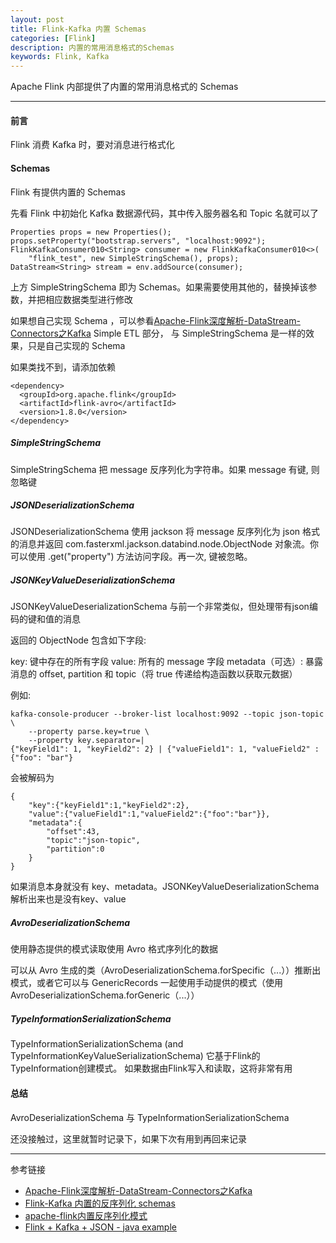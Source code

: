 ```yaml
---
layout: post
title: Flink-Kafka 内置 Schemas
categories: [Flink]
description: 内置的常用消息格式的Schemas
keywords: Flink, Kafka
---
```


Apache Flink 内部提供了内置的常用消息格式的 Schemas

---

#### 前言

Flink 消费 Kafka 时，要对消息进行格式化

#### Schemas

Flink 有提供内置的 Schemas

先看 Flink 中初始化 Kafka 数据源代码，其中传入服务器名和 Topic 名就可以了

``` 
Properties props = new Properties();
props.setProperty("bootstrap.servers", "localhost:9092");
FlinkKafkaConsumer010<String> consumer = new FlinkKafkaConsumer010<>(
    "flink_test", new SimpleStringSchema(), props);
DataStream<String> stream = env.addSource(consumer);
```

上方 SimpleStringSchema 即为 Schemas。如果需要使用其他的，替换掉该参数，并把相应数据类型进行修改

如果想自己实现 Schema ，可以参看[Apache-Flink深度解析-DataStream-Connectors之Kafka](https://juejin.im/post/5c8fd4dd5188252d92095995#heading-8) Simple ETL 部分，
与 SimpleStringSchema 是一样的效果，只是自己实现的 Schema

如果类找不到，请添加依赖

``` 
<dependency>
  <groupId>org.apache.flink</groupId>
  <artifactId>flink-avro</artifactId>
  <version>1.8.0</version>
</dependency>
```

##### SimpleStringSchema

SimpleStringSchema 把 message 反序列化为字符串。如果 message 有键, 则忽略键

##### JSONDeserializationSchema

JSONDeserializationSchema 使用 jackson 将 message 反序列化为 json 格式的消息并返回 com.fasterxml.jackson.databind.node.ObjectNode 对象流。你可以使用 .get("property") 方法访问字段。再一次, 键被忽略。

##### JSONKeyValueDeserializationSchema

JSONKeyValueDeserializationSchema 与前一个非常类似，但处理带有json编码的键和值的消息

返回的 ObjectNode 包含如下字段:

key: 键中存在的所有字段
value: 所有的 message 字段
metadata（可选）: 暴露消息的 offset, partition 和 topic（将 true 传递给构造函数以获取元数据）

例如:

``` 
kafka-console-producer --broker-list localhost:9092 --topic json-topic \
    --property parse.key=true \
    --property key.separator=|
{"keyField1": 1, "keyField2": 2} | {"valueField1": 1, "valueField2" : {"foo": "bar"}
```

会被解码为

``` 
{
    "key":{"keyField1":1,"keyField2":2},
    "value":{"valueField1":1,"valueField2":{"foo":"bar"}},
    "metadata":{
        "offset":43,
        "topic":"json-topic",
        "partition":0
    }
}
```

如果消息本身就没有 key、metadata。JSONKeyValueDeserializationSchema 解析出来也是没有key、value

##### AvroDeserializationSchema

使用静态提供的模式读取使用 Avro 格式序列化的数据

可以从 Avro 生成的类（AvroDeserializationSchema.forSpecific（...））推断出模式，或者它可以与 GenericRecords 一起使用手动提供的模式（使用AvroDeserializationSchema.forGeneric（...））

##### TypeInformationSerializationSchema

TypeInformationSerializationSchema (and TypeInformationKeyValueSerializationSchema) 它基于Flink的TypeInformation创建模式。 如果数据由Flink写入和读取，这将非常有用


#### 总结

AvroDeserializationSchema 与 TypeInformationSerializationSchema 

还没接触过，这里就暂时记录下，如果下次有用到再回来记录

---
参考链接
* [Apache-Flink深度解析-DataStream-Connectors之Kafka](https://juejin.im/post/5c8fd4dd5188252d92095995#heading-5)
* [Flink-Kafka 内置的反序列化 schemas](https://ohmycloud.github.io/2019/05/15/apache-flink-built-in-deserialization-schemas-md/)
* [apache-flink内置反序列化模式](https://riptutorial.com/zh-CN/apache-flink/example/27995/%E5%86%85%E7%BD%AE%E5%8F%8D%E5%BA%8F%E5%88%97%E5%8C%96%E6%A8%A1%E5%BC%8F)
* [Flink + Kafka + JSON - java example](https://stackoverflow.com/questions/39300183/flink-kafka-json-java-example)

